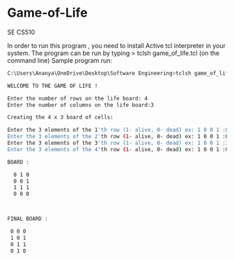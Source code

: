 # Game-of-Life
SE CS510

In order to run this program , you need to install Active tcl interpreter in your system.
The program can be run by typing > tclsh game_of_life.tcl (on the command line)
Sample program run:

```sh
C:\Users\Ananya\OneDrive\Desktop\Software Engineering>tclsh game_of_life.tcl

WELCOME TO THE GAME OF LIFE !

Enter the number of rows on the life board: 4
Enter the number of columns on the life board:3

Creating the 4 x 3 board of cells:

Enter the 3 elements of the 1'th row (1- alive, 0- dead) ex: 1 0 0 1 :0 1 0
Enter the 3 elements of the 2'th row (1- alive, 0- dead) ex: 1 0 0 1 :0 0 1
Enter the 3 elements of the 3'th row (1- alive, 0- dead) ex: 1 0 0 1 :1 1 1
Enter the 3 elements of the 4'th row (1- alive, 0- dead) ex: 1 0 0 1 :0 0 0

BOARD :

  0 1 0
  0 0 1
  1 1 1
  0 0 0



FINAL BOARD :

 0 0 0
 1 0 1
 0 1 1
 0 1 0
```
